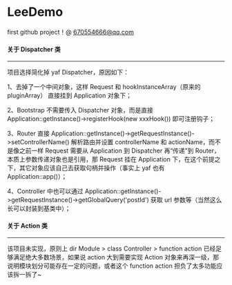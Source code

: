 # LeeDemo

first github project！@ 670554666@qq.com


#### 关于 Dispatcher 类
---

项目选择简化掉 yaf Dispatcher，原因如下：

1、去掉了一个中间对象，这样 Request 和 hookInstanceArray（原来的 pluginArray） 直接挂到 Application 对象下；

2、Bootstrap 不需要传入 Dispatcher 对象，而是直接 Application::getInstance()->registerHook(new xxxHook()) 即可注册钩子；

3、Router 直接 Application::getInstance()->getRequestInstance()->setControllerName() 解析路由并设置 controllerName 和 actionName，而不是像之前一样 Request 需要从 Application 到 Dispatcher 再“传递”到 Router，本质上参数传递对象也是引用，那 Request 挂在 Application 下，在这个前提之下，其它对象应该自己去获取句柄并操作（事实上 yaf 也有 Application::app()）；

4、Controller 中也可以通过 Application::getInstance()->getRequestInstance()->getGlobalQuery('postId') 获取 url 参数等（当然这么长可以封装到基类中）；


#### 关于 Action 类
---
该项目未实现，原则上 dir Module > class Controller > function action 已经足够满足绝大多数场景，如果说 action 大到需要实现 Action 对象来再深一级，那说明模块划分可能存在一定的问题，或者这个 function action 担负了太多功能应该拆一拆了~
